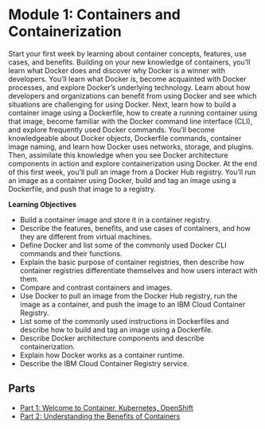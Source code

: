 # Module 1: Containers and Containerization

Start your first week by learning about container concepts, features, use cases, and benefits. Building on your new knowledge of containers, you’ll learn what Docker does and discover why Docker is a winner with developers. You’ll learn what Docker is, become acquainted with Docker processes, and explore Docker’s underlying technology. Learn about how developers and organizations can benefit from using Docker and see which situations are challenging for using Docker. Next, learn how to build a container image using a Dockerfile, how to create a running container using that image, become familiar with the Docker command line interface (CLI), and explore frequently used Docker commands. You’ll become knowledgeable about Docker objects, Dockerfile commands, container image naming, and learn how Docker uses networks, storage, and plugins. Then, assimilate this knowledge when you see Docker architecture components in action and explore containerization using Docker. At the end of this first week, you’ll pull an image from a Docker Hub registry. You’ll run an image as a container using Docker, build and tag an image using a Dockerfile, and push that image to a registry. 

**Learning Objectives**

- Build a container image and store it in a container registry.
- Describe the features, benefits, and use cases of containers, and how they are different from virtual machines.
- Define Docker and list some of the commonly used Docker CLI commands and their functions.
- Explain the basic purpose of container registries, then describe how container registries differentiate themselves and how users interact with them.
- Compare and contrast containers and images.
- Use Docker to pull an image from the Docker Hub registry, run the image as a container, and push the image to an IBM Cloud Container Registry.
- List some of the commonly used instructions in Dockerfiles and describe how to build and tag an image using a Dockerfile.
- Describe Docker architecture components and describe containerization.
- Explain how Docker works as a container runtime.
- Describe the IBM Cloud Container Registry service.

## Parts

- [Part 1: Welcome to Container, Kubernetes, OpenShift](part01_welcome-to-container-kubernetes-openshift/index.md)
- [Part 2: Understanding the Benefits of Containers](part02-understanding-the-benefits-of-containers/index.md)